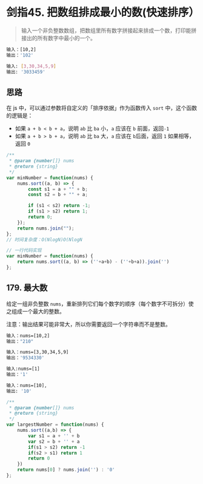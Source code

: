 # 剑指45. 把数组排成最小的数(快速排序）
> 输入一个非负整数数组，把数组里所有数字拼接起来排成一个数，打印能拼接出的所有数字中最小的一个。

```bash
输入：[10,2]
输出：'102'

输入: [3,30,34,5,9]
输出: '3033459'
```
## 思路
在 js 中，可以通过参数将自定义的「排序依据」作为函数传入 `sort` 中，这个函数的逻辑是：
- 如果 `a + b < b + a`，说明 `ab` 比 `ba` 小，`a` 应该在 `b` 前面，返回`-1`
- 如果 `a + b > b + a`，说明 `ab` 比 `ba` 大，`a` 应该在 `b`后面，返回 `1`
如果相等，返回 `0`

```js
/**
 * @param {number[]} nums
 * @return {string}
 */
var minNumber = function(nums) {
    nums.sort((a, b) => {
        const s1 = a + "" + b;
        const s2 = b + "" + a;

        if (s1 < s2) return -1;
        if (s1 > s2) return 1;
        return 0;
    });
    return nums.join("");
};
// 时间复杂度：O(NlogN)O(NlogN

// 一行代码实现
var minNumber = function(nums) {
    return nums.sort((a, b) => (''+a+b) - (''+b+a)).join('')
};
```

## 179. 最大数
给定一组非负整数 `nums`，重新排列它们每个数字的顺序（每个数字不可拆分）使之组成一个最大的整数。

注意：输出结果可能非常大，所以你需要返回一个字符串而不是整数。
```bash
输入：nums=[10,2]
输出："210"

输入：nums=[3,30,34,5,9]
输出：'9534330'

输入:nums=[1]
输出：'1'

输入：nums=[10],
输出: '10'
```
```js
/**
 * @param {number[]} nums
 * @return {string}
 */
var largestNumber = function(nums) {
    nums.sort((a,b) => {
        var s1 = a + '' + b
        var s2 = b + '' + a
        if(s1 > s2) return -1
        if(s2 > s1) return 1
        return 0
    })
    return nums[0] ? nums.join('') : '0'
};
```